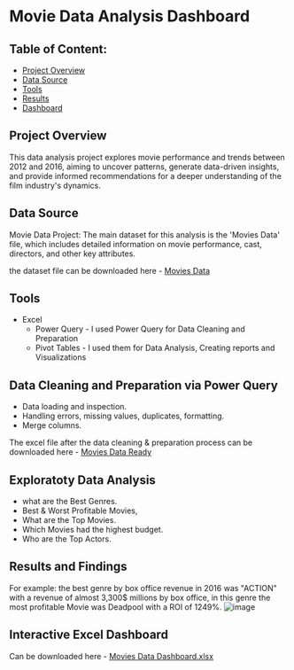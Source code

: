 # Movie Data Analysis Dashboard

## Table of Content:

- [Project Overview](#Project-Overview)
- [Data Source](#Data-Source)
- [Tools](#Tools)
- [Results](#Results-and-Findings)
- [Dashboard](#Active-Excel-Dashboard)

## Project Overview
This data analysis project explores movie performance and trends between 2012 and 2016, aiming to uncover patterns, generate data-driven insights, and provide informed recommendations for a deeper understanding of the film industry's dynamics.

## Data Source
Movie Data Project: The main dataset for this analysis is the 'Movies Data' file, which includes detailed information on movie performance, cast, directors, and other key attributes.

the dataset file can be downloaded here - [Movies Data](https://github.com/user-attachments/files/20759568/Movies.Data.Ready.for.Dashboard.xlsx)

## Tools
- Excel
  - Power Query - I used Power Query for Data Cleaning and Preparation
  - Pivot Tables - I used them for Data Analysis, Creating reports and Visualizations
 
## Data Cleaning and Preparation via Power Query
- Data loading and inspection.
- Handling errors, missing values, duplicates, formatting.
- Merge columns.
  
The excel file after the data cleaning & preparation process can be downloaded here - [Movies Data Ready](https://github.com/user-attachments/files/20760687/Movies.Data.Dashboard.xlsx)

## Exploratoty Data Analysis
- what are the Best Genres.
- Best & Worst Profitable Movies,
- What are the Top Movies.
- Which Movies had the highest budget.
- Who are the Top Actors.

## Results and Findings
For example: the best genre by box office revenue in 2016 was "ACTION" with a revenue of almost 3,300$ millions by box office, in this genre the most profitable Movie was Deadpool with a ROI of 1249%.
![image](https://github.com/user-attachments/assets/13da4e6b-8e07-4048-8586-6c0c8d585a43)

## Interactive Excel Dashboard
Can be downloaded here - [Movies Data Dashboard.xlsx](https://github.com/user-attachments/files/20761525/Movies.Data.Dashboard.xlsx)


